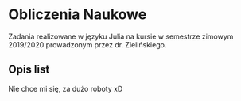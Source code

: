 # Obliczenia Naukowe

Zadania realizowane w języku Julia na kursie w semestrze zimowym 2019/2020 prowadzonym przez dr. Zielińskiego.

## Opis list
Nie chce mi się, za dużo roboty xD